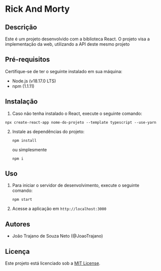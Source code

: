 # Rick And Morty

## Descrição

Este é um projeto desenvolvido com a biblioteca React. O projeto visa a implementação da web, utilizando a API deste mesmo projeto

## Pré-requisitos

Certifique-se de ter o seguinte instalado em sua máquina:

- Node.js (v18.17.0 LTS)
- npm (1.1.11)

## Instalação

1. Caso não tenha instalado o React, execute o seguinte comando:

```
npx create-react-app nome-do-projeto --template typescript --use-yarn
```

2. Instale as dependências do projeto:

   ```
   npm install
   ```

   ou simplesmente

   ```
   npm i
   ```

## Uso

1. Para iniciar o servidor de desenvolvimento, execute o seguinte comando:

   ```
   npm start
   ```

2. Acesse a aplicação em `http://localhost:3000`

## Autores

- João Trajano de Souza Neto (@JoaoTrajano)

## Licença

Este projeto está licenciado sob a [MIT License](https://opensource.org/licenses/MIT).
